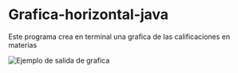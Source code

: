 # Grafica-horizontal-java
Este programa crea en terminal una grafica de las calificaciones en materias

![Ejemplo de salida de grafica](https://github.com/KevinLealTorres/Grafica-horizontal-java/edit/main/example.jpg?raw=true)
